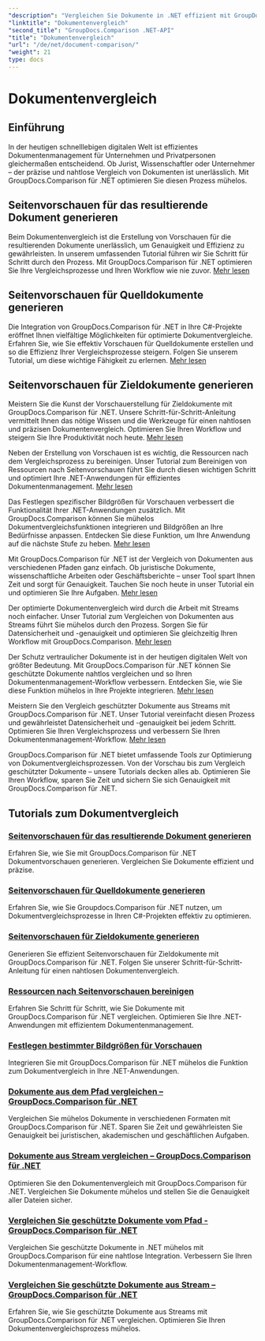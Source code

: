 ```yaml
---
"description": "Vergleichen Sie Dokumente in .NET effizient mit GroupDocs.Comparison. Optimieren Sie Ihr Dokumentenmanagement, verbessern Sie Ihren Workflow und sorgen Sie für Genauigkeit. Erfahren Sie mehr!"
"linktitle": "Dokumentenvergleich"
"second_title": "GroupDocs.Comparison .NET-API"
"title": "Dokumentenvergleich"
"url": "/de/net/document-comparison/"
"weight": 21
type: docs
---
```

# Dokumentenvergleich

## Einführung

In der heutigen schnelllebigen digitalen Welt ist effizientes Dokumentenmanagement für Unternehmen und Privatpersonen gleichermaßen entscheidend. Ob Jurist, Wissenschaftler oder Unternehmer – der präzise und nahtlose Vergleich von Dokumenten ist unerlässlich. Mit GroupDocs.Comparison für .NET optimieren Sie diesen Prozess mühelos.

## Seitenvorschauen für das resultierende Dokument generieren

Beim Dokumentenvergleich ist die Erstellung von Vorschauen für die resultierenden Dokumente unerlässlich, um Genauigkeit und Effizienz zu gewährleisten. In unserem umfassenden Tutorial führen wir Sie Schritt für Schritt durch den Prozess. Mit GroupDocs.Comparison für .NET optimieren Sie Ihre Vergleichsprozesse und Ihren Workflow wie nie zuvor. [Mehr lesen](./generate-page-previews-resultant-document/)

## Seitenvorschauen für Quelldokumente generieren

Die Integration von GroupDocs.Comparison für .NET in Ihre C#-Projekte eröffnet Ihnen vielfältige Möglichkeiten für optimierte Dokumentvergleiche. Erfahren Sie, wie Sie effektiv Vorschauen für Quelldokumente erstellen und so die Effizienz Ihrer Vergleichsprozesse steigern. Folgen Sie unserem Tutorial, um diese wichtige Fähigkeit zu erlernen. [Mehr lesen](./generate-page-previews-source-document/)

## Seitenvorschauen für Zieldokumente generieren

Meistern Sie die Kunst der Vorschauerstellung für Zieldokumente mit GroupDocs.Comparison für .NET. Unsere Schritt-für-Schritt-Anleitung vermittelt Ihnen das nötige Wissen und die Werkzeuge für einen nahtlosen und präzisen Dokumentenvergleich. Optimieren Sie Ihren Workflow und steigern Sie Ihre Produktivität noch heute. [Mehr lesen](./generate-page-previews-target-document/)

Neben der Erstellung von Vorschauen ist es wichtig, die Ressourcen nach dem Vergleichsprozess zu bereinigen. Unser Tutorial zum Bereinigen von Ressourcen nach Seitenvorschauen führt Sie durch diesen wichtigen Schritt und optimiert Ihre .NET-Anwendungen für effizientes Dokumentenmanagement. [Mehr lesen](./clean-resources-after-page-previews/)

Das Festlegen spezifischer Bildgrößen für Vorschauen verbessert die Funktionalität Ihrer .NET-Anwendungen zusätzlich. Mit GroupDocs.Comparison können Sie mühelos Dokumentvergleichsfunktionen integrieren und Bildgrößen an Ihre Bedürfnisse anpassen. Entdecken Sie diese Funktion, um Ihre Anwendung auf die nächste Stufe zu heben. [Mehr lesen](./set-specific-image-sizes-for-previews/)

Mit GroupDocs.Comparison für .NET ist der Vergleich von Dokumenten aus verschiedenen Pfaden ganz einfach. Ob juristische Dokumente, wissenschaftliche Arbeiten oder Geschäftsberichte – unser Tool spart Ihnen Zeit und sorgt für Genauigkeit. Tauchen Sie noch heute in unser Tutorial ein und optimieren Sie Ihre Aufgaben. [Mehr lesen](./compare-documents-from-path/)

Der optimierte Dokumentenvergleich wird durch die Arbeit mit Streams noch einfacher. Unser Tutorial zum Vergleichen von Dokumenten aus Streams führt Sie mühelos durch den Prozess. Sorgen Sie für Datensicherheit und -genauigkeit und optimieren Sie gleichzeitig Ihren Workflow mit GroupDocs.Comparison. [Mehr lesen](./compare-documents-from-stream/)

Der Schutz vertraulicher Dokumente ist in der heutigen digitalen Welt von größter Bedeutung. Mit GroupDocs.Comparison für .NET können Sie geschützte Dokumente nahtlos vergleichen und so Ihren Dokumentenmanagement-Workflow verbessern. Entdecken Sie, wie Sie diese Funktion mühelos in Ihre Projekte integrieren. [Mehr lesen](./compare-protected-documents-from-path/)

Meistern Sie den Vergleich geschützter Dokumente aus Streams mit GroupDocs.Comparison für .NET. Unser Tutorial vereinfacht diesen Prozess und gewährleistet Datensicherheit und -genauigkeit bei jedem Schritt. Optimieren Sie Ihren Vergleichsprozess und verbessern Sie Ihren Dokumentenmanagement-Workflow. [Mehr lesen](./compare-protected-documents-from-stream/)

GroupDocs.Comparison für .NET bietet umfassende Tools zur Optimierung von Dokumentvergleichsprozessen. Von der Vorschau bis zum Vergleich geschützter Dokumente – unsere Tutorials decken alles ab. Optimieren Sie Ihren Workflow, sparen Sie Zeit und sichern Sie sich Genauigkeit mit GroupDocs.Comparison für .NET.
## Tutorials zum Dokumentvergleich
### [Seitenvorschauen für das resultierende Dokument generieren](./generate-page-previews-resultant-document/)
Erfahren Sie, wie Sie mit GroupDocs.Comparison für .NET Dokumentvorschauen generieren. Vergleichen Sie Dokumente effizient und präzise.
### [Seitenvorschauen für Quelldokumente generieren](./generate-page-previews-source-document/)
Erfahren Sie, wie Sie Groupdocs.Comparison für .NET nutzen, um Dokumentvergleichsprozesse in Ihren C#-Projekten effektiv zu optimieren.
### [Seitenvorschauen für Zieldokumente generieren](./generate-page-previews-target-document/)
Generieren Sie effizient Seitenvorschauen für Zieldokumente mit GroupDocs.Comparison für .NET. Folgen Sie unserer Schritt-für-Schritt-Anleitung für einen nahtlosen Dokumentenvergleich.
### [Ressourcen nach Seitenvorschauen bereinigen](./clean-resources-after-page-previews/)
Erfahren Sie Schritt für Schritt, wie Sie Dokumente mit GroupDocs.Comparison für .NET vergleichen. Optimieren Sie Ihre .NET-Anwendungen mit effizientem Dokumentenmanagement.
### [Festlegen bestimmter Bildgrößen für Vorschauen](./set-specific-image-sizes-for-previews/)
Integrieren Sie mit GroupDocs.Comparison für .NET mühelos die Funktion zum Dokumentvergleich in Ihre .NET-Anwendungen.
### [Dokumente aus dem Pfad vergleichen – GroupDocs.Comparison für .NET](./compare-documents-from-path/)
Vergleichen Sie mühelos Dokumente in verschiedenen Formaten mit GroupDocs.Comparison für .NET. Sparen Sie Zeit und gewährleisten Sie Genauigkeit bei juristischen, akademischen und geschäftlichen Aufgaben.
### [Dokumente aus Stream vergleichen – GroupDocs.Comparison für .NET](./compare-documents-from-stream/)
Optimieren Sie den Dokumentenvergleich mit GroupDocs.Comparison für .NET. Vergleichen Sie Dokumente mühelos und stellen Sie die Genauigkeit aller Dateien sicher.
### [Vergleichen Sie geschützte Dokumente vom Pfad - GroupDocs.Comparison für .NET](./compare-protected-documents-from-path/)
Vergleichen Sie geschützte Dokumente in .NET mühelos mit GroupDocs.Comparison für eine nahtlose Integration. Verbessern Sie Ihren Dokumentenmanagement-Workflow.
### [Vergleichen Sie geschützte Dokumente aus Stream – GroupDocs.Comparison für .NET](./compare-protected-documents-from-stream/)
Erfahren Sie, wie Sie geschützte Dokumente aus Streams mit GroupDocs.Comparison für .NET vergleichen. Optimieren Sie Ihren Dokumentenvergleichsprozess mühelos.